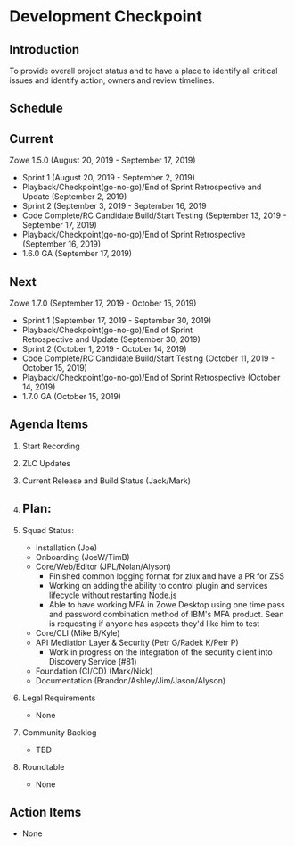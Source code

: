 # Development Checkpoint

Introduction
------------
To provide overall project status and to have a place to identify all critical issues and identify action, owners and review timelines.

Schedule
--------

Current
-------

Zowe 1.5.0 (August 20, 2019 - September 17, 2019)
- Sprint 1 (August 20, 2019 - September 2, 2019)
- Playback/Checkpoint(go-no-go)/End of Sprint Retrospective and Update (September 2, 2019)
- Sprint 2 (September 3, 2019 - September 16, 2019
- Code Complete/RC Candidate Build/Start Testing (September 13, 2019 - September 17, 2019)
- Playback/Checkpoint(go-no-go)/End of Sprint Retrospective (September 16, 2019)
- 1.6.0 GA (September 17, 2019)

Next
----

Zowe 1.7.0 (September 17, 2019 - October 15, 2019)
- Sprint 1 (September 17, 2019 - September 30, 2019)
- Playback/Checkpoint(go-no-go)/End of Sprint Retrospective and Update (September 30, 2019)
- Sprint 2 (October 1, 2019 - October 14, 2019)
- Code Complete/RC Candidate Build/Start Testing (October 11, 2019 - October 15, 2019)
- Playback/Checkpoint(go-no-go)/End of Sprint Retrospective (October 14, 2019)
- 1.7.0 GA (October 15, 2019)

Agenda Items
------------
1. Start Recording
2. ZLC Updates
3. Current Release and Build Status (Jack/Mark)
4. Plan:
    -
5. Squad Status:
    - Installation (Joe)
    - Onboarding (JoeW/TimB)
    - Core/Web/Editor (JPL/Nolan/Alyson)
        - Finished common logging format for zlux and have a PR for ZSS
        - Working on adding the ability to control plugin and services lifecycle without restarting Node.js
        - Able to have working MFA in Zowe Desktop using one time pass and password combination method of IBM's MFA product. Sean is requesting if anyone has aspects they'd like him to test
    - Core/CLI (Mike B/Kyle)
    - API Mediation Layer & Security (Petr G/Radek K/Petr P)
        - Work in progress on the integration of the security client into Discovery Service (#81)    
    - Foundation (CI/CD) (Mark/Nick)
    - Documentation (Brandon/Ashley/Jim/Jason/Alyson)

6. Legal Requirements
    - None

7. Community Backlog
    - TBD
8. Roundtable
    - None

Action Items
------------
- None
